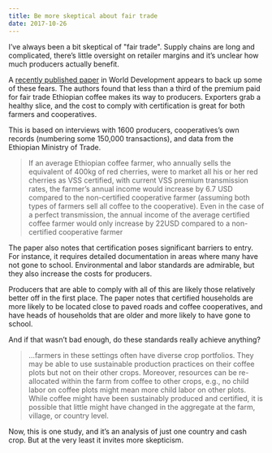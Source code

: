 ```yaml
---
title: Be more skeptical about fair trade
date: 2017-10-26
---
```


<!--kg-card-begin: html--><p>I&#8217;ve always been a bit skeptical of &quot;fair trade&quot;. Supply chains are long and complicated, there&#8217;s little oversight on retailer margins and it&#8217;s unclear how much producers actually benefit.</p>
<p>A <a href="http://www.sciencedirect.com/science/article/pii/S0305750X17302814">recently published paper</a> in World Development appears to back up some of these fears. The authors found that less than a third of the premium paid for fair trade Ethiopian coffee makes its way to producers. Exporters grab a healthy slice, and the cost to comply with certification is great for both farmers and cooperatives.</p>
<p>This is based on interviews with 1600 producers, cooperatives&#8217;s own records (numbering some 150,000 transactions), and data from the Ethiopian Ministry of Trade.</p>
<blockquote>
<p>If an average Ethiopian coffee farmer, who annually sells the equivalent of 400kg of red cherries, were to market all his or her red cherries as VSS certified, with current VSS premium transmission rates, the farmer’s annual income would increase by 6.7 USD compared to the non-certified cooperative farmer (assuming both types of farmers sell all coffee to the cooperative). Even in the case of a perfect transmission, the annual income of the average certified coffee farmer would only increase by 22USD compared to a non-certified cooperative farmer</p>
</blockquote>
<p>The paper also notes that certification poses significant barriers to entry. For instance, it requires detailed documentation in areas where many have not gone to school. Environmental and labor standards are admirable, but they also increase the costs for producers.</p>
<p>Producers that are able to comply with all of this are likely those relatively better off in the first place. The paper notes that certified households are more likely to be located close to paved roads and coffee cooperatives, and have heads of households that are older and more likely to have gone to school.</p>
<p>And if that wasn&#8217;t bad enough, do these standards really achieve anything?</p>
<blockquote>
<p>&#8230;farmers in these settings often have diverse crop portfolios. They may be able to use sustainable production practices on their coffee plots but not on their other crops. Moreover, resources can be re-allocated within the farm from coffee to other crops, e.g., no child labor on coffee plots might mean more child labor on other plots. While coffee might have been sustainably produced and certified, it is possible that little might have changed in the aggregate at the farm, village, or country level.</p>
</blockquote>
<p>Now, this is one study, and it&#8217;s an analysis of just one country and cash crop. But at the very least it invites more skepticism.</p>
<!--kg-card-end: html-->